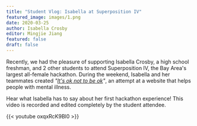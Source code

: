 ```yaml
---
title: "Student Vlog: Isabella at Superposition IV"
featured_image: images/1.png
date: 2020-03-25
author: Isabella Crosby
editor: Mingjie Jiang
featured: false
draft: false
---
```


Recently, we had the pleasure of supporting Isabella Crosby, a high school freshman, and 2 other students to attend Superposition IV, the Bay Area's largest all-female hackathon. During the weekend, Isabella and her teammates created _"[It's ok not to be ok](https://devpost.com/software/it-s-ok-not-to-be-ok)"_, an attempt at a website that helps people with mental illness. 

Hear what Isabella has to say about her first hackathon experience! This video is recorded and edited completely by the student attendee. 

{{< youtube oxqxRcK9Bl0 >}}